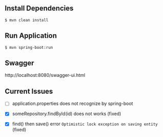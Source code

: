 ## Install Dependencies

```$ mvn clean install```


## Run Application

```$ mvn spring-boot:run```

## Swagger

http://localhost:8080/swagger-ui.html


## Current Issues

- [ ] application.properties does not recognize by spring-boot

- [x] someRepository.findById(id) does not works (fixed)

- [x] find() then save() error `Optimistic lock exception on saving entity` (fixed)

